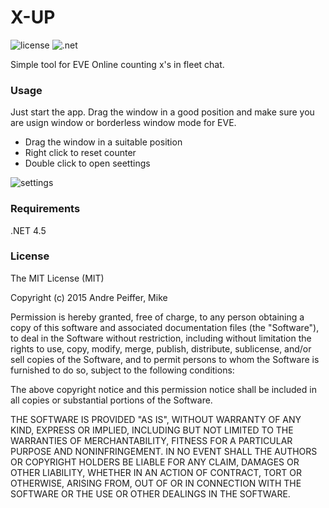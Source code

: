 # X-UP
![license](https://img.shields.io/badge/license-MIT-blue.svg)
![.net](https://img.shields.io/badge/.NET-4.5-orange.svg)

Simple tool for EVE Online counting x's in fleet chat.

### Usage
Just start the app. Drag the window in a good position and make sure you are usign window or borderless window mode for EVE. 

* Drag the window in a suitable position 
* Right click to reset counter
* Double click to open seettings

![settings](http://puu.sh/hrlJO/4cfbc8d79f.jpg)

### Requirements
.NET 4.5

### License

The MIT License (MIT)

Copyright (c) 2015 Andre Peiffer, Mike

Permission is hereby granted, free of charge, to any person obtaining a copy
of this software and associated documentation files (the "Software"), to deal
in the Software without restriction, including without limitation the rights
to use, copy, modify, merge, publish, distribute, sublicense, and/or sell
copies of the Software, and to permit persons to whom the Software is
furnished to do so, subject to the following conditions:

The above copyright notice and this permission notice shall be included in
all copies or substantial portions of the Software.

THE SOFTWARE IS PROVIDED "AS IS", WITHOUT WARRANTY OF ANY KIND, EXPRESS OR
IMPLIED, INCLUDING BUT NOT LIMITED TO THE WARRANTIES OF MERCHANTABILITY,
FITNESS FOR A PARTICULAR PURPOSE AND NONINFRINGEMENT. IN NO EVENT SHALL THE
AUTHORS OR COPYRIGHT HOLDERS BE LIABLE FOR ANY CLAIM, DAMAGES OR OTHER
LIABILITY, WHETHER IN AN ACTION OF CONTRACT, TORT OR OTHERWISE, ARISING FROM,
OUT OF OR IN CONNECTION WITH THE SOFTWARE OR THE USE OR OTHER DEALINGS IN
THE SOFTWARE.
